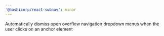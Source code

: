 ```yaml
---
'@hashicorp/react-subnav': minor
---
```


Automatically dismiss open overflow navigation dropdown menus when the user clicks on an anchor element
